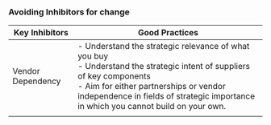 ### Avoiding Inhibitors for change
| Key Inhibitors    | Good Practices                                                                                                                                                                                                                                                |
| ----------------- | ------------------------------------------------------------------------------------------------------------------------------------------------------------------------------------------------------------------------------------------------------------- |
| Vendor Dependency | - Understand the strategic relevance of what you buy<br>- Understand the strategic intent of suppliers of key components<br>- Aim for either partnerships or vendor independence in fields of strategic importance in which you cannot build on your own.<br> |
|                   |                                                                                                                                                                                                                                                               |